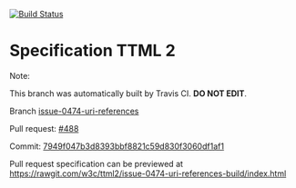 [![Build Status](https://travis-ci.org/w3c/ttml2.svg?branch=issue-0474-uri-references)](https://travis-ci.org/w3c/ttml2)


# Specification TTML 2


Note:


This branch was automatically built by Travis CI. <b>DO NOT EDIT</b>.


 Branch [issue-0474-uri-references](https://github.com/w3c/ttml2/tree/issue-0474-uri-references)


 Pull request: [#488](https://github.com/w3c/ttml2/pull/488)


 Commit: [7949f047b3d8393bbf8821c59d830f3060df1af1](https://github.com/w3c/ttml2/commit/7949f047b3d8393bbf8821c59d830f3060df1af1)

Pull request specification can be previewed at https://rawgit.com/w3c/ttml2/issue-0474-uri-references-build/index.html



